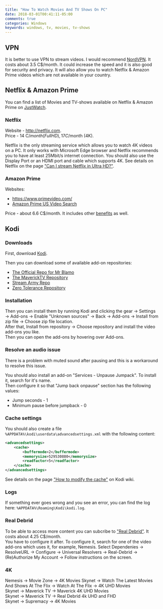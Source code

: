 ```yaml
---
title: "How To Watch Movies And TV Shows On PC"
date: 2018-03-01T00:41:11-05:00
comments: true
categories: Windows
keywords: windows, tv, movies, tv-shows
---
```


## VPN 

It is better to use VPN to stream videos. I would recommend [NordVPN](https://nordvpn.com). It costs about 3.5 C$/month. It could increase the speed and it is also good for security and privacy. It will also allow you to watch Netflix & Amazon Prime videos which are not available in your country.

## Netflix & Amazon Prime

You can find a list of Movies and TV-shows available on Netflix & Amazon Prime on [JustWatch](https://www.justwatch.com/).

### Netflix 

Website - http://netflix.com.  
Price - 14 C$/month (FullHD), 17 C$/month (4K).

Netflix is the only streaming service which allows you to watch 4K videos on a PC. It only works with Microsoft Edge browser and Netflix recommends you to have at least 25Mbit/s internet connection. You should also use the Display Port or an HDMI port and cable which supports 4K. See details on Netflix on the page ["Can I stream Netflix in Ultra HD?"](https://help.netflix.com/en/node/13444).

### Amazon Prime

Websites:

* https://www.primevideo.com/
* [Amazon Prime US Video Search](https://www.amazon.com/Amazon-Video/b/ref=topnav_storetab_atv?_encoding=UTF8&node=2858778011)

Price - about 6.6 C$/month. It includes other [benefits](https://www.amazon.com/gp/help/customer/display.html?nodeId=201910360) as well.

## Kodi

### Downloads
First, download [Kodi](https://kodi.tv/).

Then you can download some of available add-on repositories:

* [The Official Repo for Mr Blamo](http://repo.mrblamo.xyz)
* [The MaverickTV Repository](http://mavericktv.net/mavrepo/)
* [Stream Army Repo](https://github.com/nemesis668/repository.streamarmy/blob/master/zips/repository.StreamArmy/)
* [Zero Tolerance Repository](http://repozip.zerotolerance.gq/)

### Installation
Then you can install them by running Kodi and clicking the gear -> Settings -> Add-ons -> Enable "Unknown sources" -> Back -> Add-ons -> Install from zip file -> Choose zip file location.  
After that, Install from repository -> Choose repository and install the video add-ons you like.  
Then you can open the add-ons by hovering over Add-ons.

### Resolve an audio issue
There is a problem with muted sound after pausing and this is a workaround to resolve this issue.

You should also install an add-on "Services - Unpause Jumpack". To install it, search for it's name.  
Then configure it so that "Jump back onpause" section has the following values:

* Jump seconds - 1
* Minimum pause before jumpback - 0

### Cache settings
You should also create a file `%APPDATA%\kodi\userdata\advancedsettings.xml` with the following content:  

```xml
<advancedsettings>
    <cache>
        <buffermode>2</buffermode>
        <memorysize>529530880</memorysize>
        <readfactor>5</readfactor>
    </cache>
</advancedsettings>
```

See details on the page ["How to modify the cache"](https://kodi.wiki/view/HOW-TO:Modify_the_cache) on Kodi wiki.

### Logs
If something ever goes wrong and you see an error, you can find the log here: `%APPDATA%\Roaming\Kodi\kodi.log`.  

### Real Debrid
To be able to access more content you can subcribe to ["Real Debrid"](http://real-debrid.com/?id=2307762). It costs about 4.25 C$/month.  
You have to configure it after. To configure it, search for one of the video add-ons which uses it, for example, Nemesis. Select Dependenies -> ResolveURL -> Configure -> Universal Resolvers -> Real-Debrid -> (Re)Authorize My Account -> Follow instructions on the screen.

### 4K

Nemesis -> Movie Zone -> 4K Movies
Skynet -> Watch The Latest Movies And Shows At The Flix -> Watch At The Flix -> 4K UHD Movies  
Skynet -> Maverick TV -> Maverick 4K UHD Movies  
Skynet -> Maverick TV -> Real Debrid 4k UHD and FHD  
Skynet -> Supremacy -> 4K Movies  
